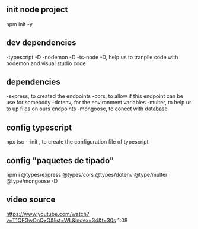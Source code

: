 ## init node project
npm init -y

## dev dependencies
-typescript -D
-nodemon -D
-ts-node -D, help us to tranpile code with nodemon and visual studio code

## dependencies
-express, to created the endpoints
-cors, to allow if this endpoint can be use for somebody
-dotenv, for the environment variables
-multer, to help us to up files on ours endpoints
-mongoose, to conect with database

## config typescript
npx tsc --init , to create the configuration file of typescript

## config "paquetes de tipado"
npm i @types/express @types/cors @types/dotenv @type/multer @type/mongoose -D

## video source
https://www.youtube.com/watch?v=T1QFGwOnQxQ&list=WL&index=34&t=30s
1:08
